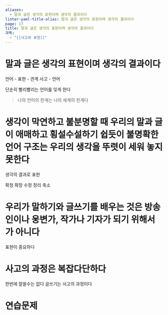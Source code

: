 ```yaml
---
aliases:
  - 말과 글은 생각의 표현이며 생각의 결과이다
linter-yaml-title-alias: 말과 글은 생각의 표현이며 생각의 결과이다
page: 17
title: 말과 글은 생각의 표현이며 생각의 결과이다
과목:
  - "[[사고와 표현]]"
---
```


# 말과 글은 생각의 표현이며 생각의 결과이다

언어 - 표현 - 관계
사고 - 언어

단순히 빨리빨리는 언어를 잊게 한다

> 나의 언어의 한계는 나의 세계의 한계다

# 생각이 막연하고 불분명할 때 우리의 말과 글이 애매하고 횡설수설하기 쉽듯이 불명확한 언어 구조는 우리의 생각을 뚜렷이 세워 놓지 못한다

생각의 결과로 표현

확정 확장 수정 정리 축소

# 우리가 말하기와 글쓰기를 배우는 것은 방송인이나 웅변가, 작가나 기자가 되기 위해서가 아니다

표현이 중요하다

# 사고의 과정은 복잡다단하다

한번에 잘쓸수는 없다
글쓰기는 사고의 과정이다

# 연습문제

